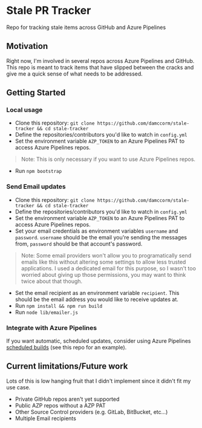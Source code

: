 # Stale PR Tracker
Repo for tracking stale items across GitHub and Azure Pipelines

## Motivation

Right now, I'm involved in several repos across Azure Pipelines and GitHub. This repo is meant to track items that have slipped between the cracks and give me a quick sense of what needs to be addressed.

## Getting Started

### Local usage

- Clone this repository: `git clone https://github.com/damccorm/stale-tracker && cd stale-tracker`
- Define the repositories/contributors you'd like to watch in `config.yml`
- Set the environment variable `AZP_TOKEN` to an Azure Pipelines PAT to access Azure Pipelines repos.

> Note: This is only necessary if you want to use Azure Pipelines repos.

- Run `npm bootstrap`

### Send Email updates

- Clone this repository: `git clone https://github.com/damccorm/stale-tracker && cd stale-tracker`
- Define the repositories/contributors you'd like to watch in `config.yml`
- Set the environment variable `AZP_TOKEN` to an Azure Pipelines PAT to access Azure Pipelines repos.
- Set your email credentials as environment variables `username` and `password`. `username` should be the email you're sending the messages from, `password` should be that account's password.

> Note: Some email providers won't allow you to programatically send emails like this without altering some settings to allow less trusted applications. I used a dedicated email for this purpose, so I wasn't too worried about giving up those permissions, you may want to think twice about that though.

- Set the email recipient as an environment variable `recipient`. This should be the email address you would like to receive updates at.
- Run `npm install && npm run build`
- Run `node lib/emailer.js`

### Integrate with Azure Pipelines

If you want automatic, scheduled updates, consider using Azure Pipelines [scheduled builds](https://docs.microsoft.com/en-us/azure/devops/pipelines/build/triggers?view=azure-devops&tabs=yaml#scheduled-triggers) (see this repo for an example).

## Current limitations/Future work

Lots of this is low hanging fruit that I didn't implement since it didn't fit my use case.

- Private GitHub repos aren't yet supported
- Public AZP repos without a AZP PAT
- Other Source Control providers (e.g. GitLab, BitBucket, etc...)
- Multiple Email recipients